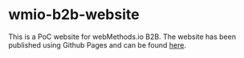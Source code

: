 # wmio-b2b-website
This is a PoC website for webMethods.io B2B. The website has been published using Github Pages and can be found [here](https://nawajish.github.io/wmio-b2b-website/).
